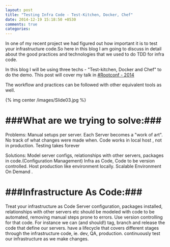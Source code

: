 ```yaml
---
layout: post
title: "Testing Infra Code - Test-Kitchen, Docker, Chef"
date: 2014-12-19 15:18:50 +0530
comments: true
categories: 
---
```


In one of my recent project we had figured out how important it is to test your infrastructure code.So here in this blog I am going to discuss in detail about the good practices and technologies that we used to do TDD for infra code.

  
In this blog I will be using three techs - "Test-kitchen, Docker and Chef" to do the demo.
This post will cover my talk in <a href="https://rootconf.in/2014/conference#1045-testing-infrastructure-code-using-test-kitchen-doc">#Rootconf - 2014</a>

The workflow and practices can be followed with other equivalent tools as well.

<!-- more -->

{% img center /images/Slide03.jpg %}

###What are we trying to solve:###
==================================

Problems:
Manual setups per server. Each Server becomes a "work of art".
No track of what changes were made when.
Code works in local host , not in production.
Testing takes forever

Solutions:
Model server configs, relationships with other servers, packages in code.(Configuration Management)
Infra as Code, Code to be version controlled.
Host production like environment locally.
Scalable Environment On Demand .

###Infrastructure As Code:###
=============================

Treat your infrastructure as Code
Server configuration, packages installed, relationships with other servers etc should be modeled with code to be automated, removing manual steps prone to errors.
Use version controlling for that code.
For instance we can (and should!)
tag, branch and release the code that define our servers.
have a lifecycle that covers different stages through the infrastructure code, ie. dev, QA, production.
continuously test our infrastructure as we make changes.


